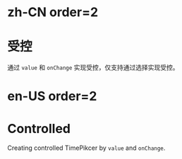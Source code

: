 # zh-CN order=2

# 受控

通过 `value` 和 `onChange` 实现受控，仅支持通过选择实现受控。

# en-US order=2

# Controlled

Creating controlled TimePikcer by `value` and `onChange`.
